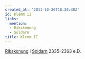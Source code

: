 ```yaml
---
created_at: '2011-10-30T18:30:38Z'
id: Klemm II
links:
  mention:
  - Rikskonung
  - Soldarn
title: Klemm II
---
```


[Rikskonung] i [Soldarn] 2335–2363 e.D.

  [Rikskonung]: Rikskonung
  [Soldarn]: Soldarn